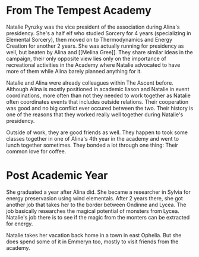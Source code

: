 # From The Tempest Academy
Natalie Pynzky was the vice president of the association during Alina's presidency. She's a half elf who studied Sorcery for 4 years (specializing in Elemental Sorcery), then moved on to Thermodynamics and Energy Creation for another 2 years. She was actually running for presidency as well, but beaten by Alina and [[Melina Gree]]. They share similar ideas in the campaign, their only opposite view lies only on the importance of recreational activities in the Academy where Natalie advocated to have more of them while Alina barely planned anything for it.

Natalie and Alina were already colleagues within The Ascent before. Although Alina is mostly positioned in academic liason and Natalie in event coordinations, more often than not they needed to work together as Natalie often coordinates events that includes outside relations. Their cooperation was good and no big conflict ever occured between the two. Their history is one of the reasons that they worked really well together during Natalie's presidency.

Outside of work, they are good friends as well. They happen to took some classes together in one of Alina's 4th year in the academy and went to lunch together sometimes. They bonded a lot through one thing: Their common love for coffee.
# Post Academic Year
She graduated a year after Alina did. She became a researcher in Sylvia for energy preservasion using wind elementals. After 2 years there, she got another job that takes her to the border between Ondinne and Lycea. The job basically researches the magical potential of monsters from Lycea. Natalie's job there is to see if the magic from the monters can be extracted for energy.

Natalie takes her vacation back home in a town in east Ophelia. But she does spend some of it in Emmeryn too, mostly to visit friends from the academy.
